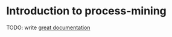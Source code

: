 # Introduction to process-mining

TODO: write [great documentation](http://jacobian.org/writing/what-to-write/)
